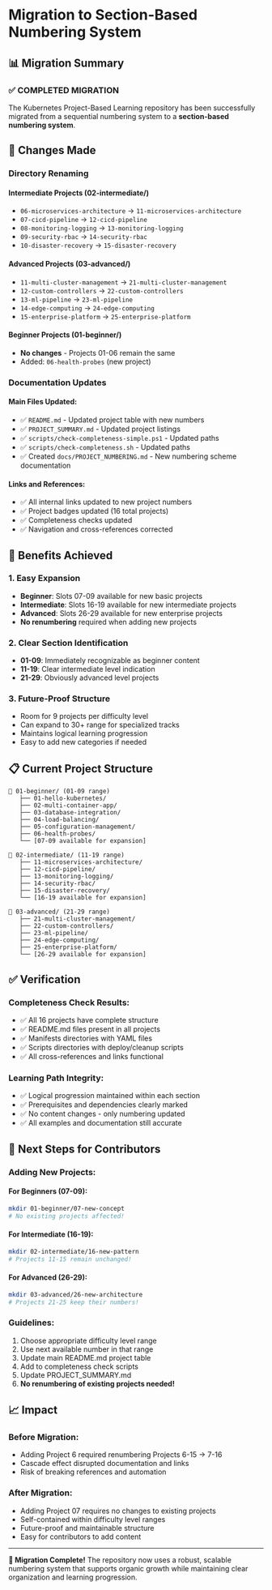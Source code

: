# Migration to Section-Based Numbering System

## 📊 Migration Summary

### ✅ **COMPLETED MIGRATION**

The Kubernetes Project-Based Learning repository has been successfully migrated from a sequential numbering system to a **section-based numbering system**.

## 🔄 Changes Made

### **Directory Renaming**

#### Intermediate Projects (02-intermediate/)
- `06-microservices-architecture` → `11-microservices-architecture`
- `07-cicd-pipeline` → `12-cicd-pipeline`
- `08-monitoring-logging` → `13-monitoring-logging`
- `09-security-rbac` → `14-security-rbac`
- `10-disaster-recovery` → `15-disaster-recovery`

#### Advanced Projects (03-advanced/)
- `11-multi-cluster-management` → `21-multi-cluster-management`
- `12-custom-controllers` → `22-custom-controllers`
- `13-ml-pipeline` → `23-ml-pipeline`
- `14-edge-computing` → `24-edge-computing`
- `15-enterprise-platform` → `25-enterprise-platform`

#### Beginner Projects (01-beginner/)
- **No changes** - Projects 01-06 remain the same
- Added: `06-health-probes` (new project)

### **Documentation Updates**

#### Main Files Updated:
- ✅ `README.md` - Updated project table with new numbers
- ✅ `PROJECT_SUMMARY.md` - Updated project listings
- ✅ `scripts/check-completeness-simple.ps1` - Updated paths
- ✅ `scripts/check-completeness.sh` - Updated paths
- ✅ Created `docs/PROJECT_NUMBERING.md` - New numbering scheme documentation

#### Links and References:
- ✅ All internal links updated to new project numbers
- ✅ Project badges updated (16 total projects)
- ✅ Completeness checks updated
- ✅ Navigation and cross-references corrected

## 🎯 Benefits Achieved

### **1. Easy Expansion**
- **Beginner**: Slots 07-09 available for new basic projects
- **Intermediate**: Slots 16-19 available for new intermediate projects  
- **Advanced**: Slots 26-29 available for new enterprise projects
- **No renumbering** required when adding new projects

### **2. Clear Section Identification**
- **01-09**: Immediately recognizable as beginner content
- **11-19**: Clear intermediate level indication
- **21-29**: Obviously advanced level projects

### **3. Future-Proof Structure**
- Room for 9 projects per difficulty level
- Can expand to 30+ range for specialized tracks
- Maintains logical learning progression
- Easy to add new categories if needed

## 📋 Current Project Structure

```
📁 01-beginner/ (01-09 range)
   ├── 01-hello-kubernetes/
   ├── 02-multi-container-app/
   ├── 03-database-integration/
   ├── 04-load-balancing/
   ├── 05-configuration-management/
   ├── 06-health-probes/
   └── [07-09 available for expansion]

📁 02-intermediate/ (11-19 range)
   ├── 11-microservices-architecture/
   ├── 12-cicd-pipeline/
   ├── 13-monitoring-logging/
   ├── 14-security-rbac/
   ├── 15-disaster-recovery/
   └── [16-19 available for expansion]

📁 03-advanced/ (21-29 range)
   ├── 21-multi-cluster-management/
   ├── 22-custom-controllers/
   ├── 23-ml-pipeline/
   ├── 24-edge-computing/
   ├── 25-enterprise-platform/
   └── [26-29 available for expansion]
```

## ✅ Verification

### **Completeness Check Results:**
- ✅ All 16 projects have complete structure
- ✅ README.md files present in all projects
- ✅ Manifests directories with YAML files
- ✅ Scripts directories with deploy/cleanup scripts
- ✅ All cross-references and links functional

### **Learning Path Integrity:**
- ✅ Logical progression maintained within each section
- ✅ Prerequisites and dependencies clearly marked
- ✅ No content changes - only numbering updated
- ✅ All examples and documentation still accurate

## 🚀 Next Steps for Contributors

### **Adding New Projects:**

#### For Beginners (07-09):
```bash
mkdir 01-beginner/07-new-concept
# No existing projects affected!
```

#### For Intermediate (16-19):
```bash
mkdir 02-intermediate/16-new-pattern  
# Projects 11-15 remain unchanged!
```

#### For Advanced (26-29):
```bash
mkdir 03-advanced/26-new-architecture
# Projects 21-25 keep their numbers!
```

### **Guidelines:**
1. Choose appropriate difficulty level range
2. Use next available number in that range
3. Update main README.md project table
4. Add to completeness check scripts
5. Update PROJECT_SUMMARY.md
6. **No renumbering of existing projects needed!**

## 📈 Impact

### **Before Migration:**
- Adding Project 6 required renumbering Projects 6-15 → 7-16
- Cascade effect disrupted documentation and links
- Risk of breaking references and automation

### **After Migration:**
- Adding Project 07 requires no changes to existing projects
- Self-contained within difficulty level ranges
- Future-proof and maintainable structure
- Easy for contributors to add content

---

**🎉 Migration Complete!** The repository now uses a robust, scalable numbering system that supports organic growth while maintaining clear organization and learning progression.
